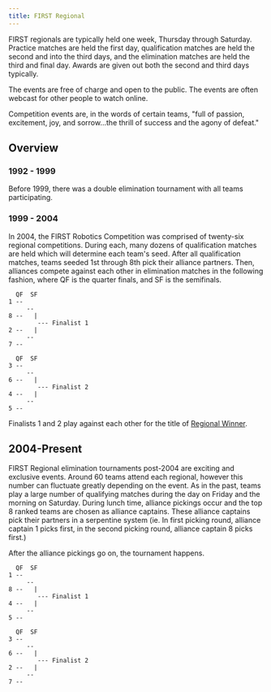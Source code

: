 ```yaml
---
title: FIRST Regional
---
```


FIRST regionals are typically held one week, Thursday through Saturday. Practice
matches are held the first day, qualification matches are held the second and
into the third days, and the elimination matches are held the third and final
day. Awards are given out both the second and third days typically.

The events are free of charge and open to the public. The events are often
webcast for other people to watch online.

Competition events are, in the words of certain teams, "full of passion,
excitement, joy, and sorrow…the thrill of success and the agony of defeat."

##  Overview

###  1992 - 1999

Before 1999, there was a double elimination tournament with all teams
participating.

###  1999 - 2004

In 2004, the FIRST Robotics Competition was comprised of twenty-six regional
competitions. 
During each, many dozens of qualification matches are held which will
determine each team's seed. After all qualification matches, teams seeded 1st
through 8th pick their alliance partners.
Then, alliances compete against each other in elimination matches in the
following fashion, where QF is the quarter finals, and SF is the semifinals.

    
    
      QF  SF  
    1 -- 
         -- 
    8 --   |
            --- Finalist 1
    2 --   |
         -- 
    7 -- 
    
      QF  SF  
    3 -- 
         -- 
    6 --   |
            --- Finalist 2
    4 --   |
         -- 
    5 -- 
    

Finalists 1 and 2 play against each other for the title of [Regional
Winner](/index.php/Regional_Winner "Regional Winner" ).

## 2004-Present

FIRST Regional elimination tournaments post-2004 are exciting and exclusive
events. Around 60 teams attend each regional, however this number can
fluctuate greatly depending on the event. As in the past, teams play a large
number of qualifying matches during the day on Friday and the morning on
Saturday. During lunch time, alliance pickings occur and the top 8 ranked
teams are chosen as alliance captains. These alliance captains pick their
partners in a serpentine system (ie. In first picking round, alliance captain
1 picks first, in the second picking round, alliance captain 8 picks first.)

After the alliance pickings go on, the tournament happens.

    
    
      QF  SF  
    1 -- 
         -- 
    8 --   |
            --- Finalist 1
    4 --   |
         -- 
    5 -- 
    
      QF  SF  
    3 -- 
         -- 
    6 --   |
            --- Finalist 2
    2 --   |
         -- 
    7 -- 
    
